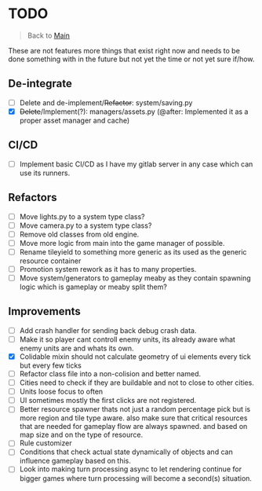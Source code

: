 # TODO

> Back to [Main](README.md)

These are not features more things that exist right now and needs to be done something with in the future but not yet the time or not yet sure if/how.

## De-integrate

- [ ] Delete and de-implement/~~Refactor~~: system/saving.py
- [x] ~~Delete~~/Implement(?): managers/assets.py (@after: Implemented it as a proper asset manager and cache)

## CI/CD

- [ ] Implement basic CI/CD as I have my gitlab server in any case which can use its runners.

## Refactors

- [ ] Move lights.py to a system type class?
- [ ] Move camera.py to a system type class?
- [ ] Remove old classes from old engine.
- [ ] Move more logic from main into the game manager of possible.
- [ ] Rename tileyield to something more generic as its used as the generic resource container
- [ ] Promotion system rework as it has to many properties.
- [ ] Move system/generators to gameplay meaby as they contain spawning logic which is gameplay or meaby split them?

## Improvements

- [ ] Add crash handler for sending back debug crash data.
- [ ] Make it so player cant controll enemy units, its already aware what enemy units are and whats its own.
- [x] Colidable mixin should not calculate geometry of ui elements every tick but every few ticks
- [ ] Refactor class file into a non-colision and better named.
- [ ] Cities need to check if they are buildable and not to close to other cities.
- [ ] Units loose focus to often
- [ ] UI sometimes mostly the first clicks are not registered.
- [ ] Better resource spawner thats not just a random percentage pick but is more region and tile type aware. also make sure that critical resources that are needed for gameplay flow are always spawned. and based on map size and on the type of resource.
- [ ] Rule customizer
- [ ] Conditions that check actual state dynamically of objects and can influence gameplay based on this.
- [ ] Look into making turn processing async to let rendering continue for bigger games where turn processing will become a second(s) situation.
